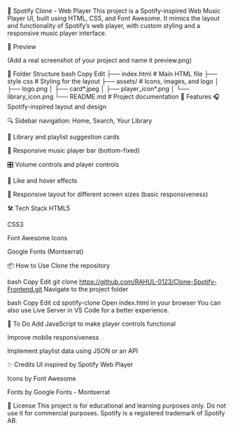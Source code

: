 🎵 Spotify Clone - Web Player
This project is a Spotify-inspired Web Music Player UI, built using HTML, CSS, and Font Awesome. It mimics the layout and functionality of Spotify’s web player, with custom styling and a responsive music player interface.

📸 Preview

(Add a real screenshot of your project and name it preview.png)

📁 Folder Structure
bash
Copy
Edit
├── index.html          # Main HTML file
├── style.css           # Styling for the layout
├── assets/             # Icons, images, and logo
│   ├── logo.png
│   ├── card*.jpeg
│   ├── player_icon*.png
│   └── library_icon.png
└── README.md           # Project documentation
🚀 Features
🎧 Spotify-inspired layout and design

🔍 Sidebar navigation: Home, Search, Your Library

📂 Library and playlist suggestion cards

🎵 Responsive music player bar (bottom-fixed)

🎛️ Volume controls and player controls

💚 Like and hover effects

📱 Responsive layout for different screen sizes (basic responsiveness)

🛠️ Tech Stack
HTML5

CSS3

Font Awesome Icons

Google Fonts (Montserrat)

📦 How to Use
Clone the repository

bash
Copy
Edit
git clone https://github.com/RAHUL-0123/Clone-Spotify-Frontend.git
Navigate to the project folder

bash
Copy
Edit
cd spotify-clone
Open index.html in your browser
You can also use Live Server in VS Code for a better experience.

📌 To Do
 Add JavaScript to make player controls functional

 Improve mobile responsiveness

 Implement playlist data using JSON or an API

✨ Credits
UI inspired by Spotify Web Player

Icons by Font Awesome

Fonts by Google Fonts - Montserrat

📄 License
This project is for educational and learning purposes only.
Do not use it for commercial purposes. Spotify is a registered trademark of Spotify AB.

